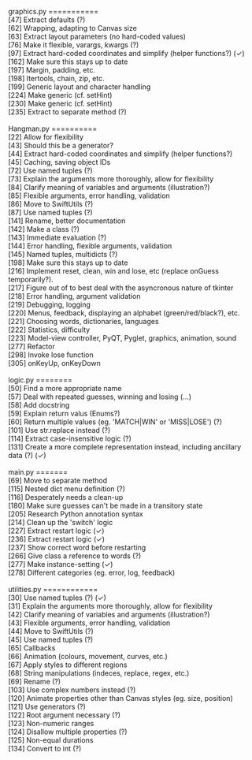 graphics.py
===========<br>[47] Extract defaults (?)<br>[62] Wrapping, adapting to Canvas size<br>[63] Extract layout parameters (no hard-coded values)<br>[76] Make it flexible, varargs, kwargs (?)<br>[97] Extract hard-coded coordinates and simplify (helper functions?) (✓)<br>[162] Make sure this stays up to date<br>[197] Margin, padding, etc.<br>[198] Itertools, chain, zip, etc.<br>[199] Generic layout and character handling<br>[224] Make generic (cf. setHint)<br>[230] Make generic (cf. setHint)<br>[235] Extract to separate method (?)<br><br>Hangman.py
==========<br>[22] Allow for flexibility<br>[43] Should this be a generator?<br>[44] Extract hard-coded coordinates and simplify (helper functions?)<br>[45] Caching, saving object IDs<br>[72] Use named tuples (?)<br>[73] Explain the arguments more thoroughly, allow for flexibility<br>[84] Clarify meaning of variables and arguments (illustration?)<br>[85] Flexible arguments, error handling, validation<br>[86] Move to SwiftUtils (?)<br>[87] Use named tuples (?)<br>[141] Rename, better documentation<br>[142] Make a class (?)<br>[143] Immediate evaluation (?)<br>[144] Error handling, flexible arguments, validation<br>[145] Named tuples, multidicts (?)<br>[198] Make sure this stays up to date<br>[216] Implement reset, clean, win and lose, etc (replace onGuess temporarily?).<br>[217] Figure out of to best deal with the asyncronous nature of tkinter<br>[218] Error handling, argument validation<br>[219] Debugging, logging<br>[220] Menus, feedback, displaying an alphabet (green/red/black?), etc.<br>[221] Choosing words, dictionaries, languages<br>[222] Statistics, difficulty<br>[223] Model-view controller, PyQT, Pyglet, graphics, animation, sound<br>[277] Refactor<br>[298] Invoke lose function<br>[305] onKeyUp, onKeyDown<br><br>logic.py
========<br>[50] Find a more appropriate name<br>[57] Deal with repeated guesses, winning and losing (...)<br>[58] Add docstring<br>[59] Explain return valus (Enums?)<br>[60] Return multiple values (eg. 'MATCH|WIN' or 'MISS|LOSE') (?)<br>[101] Use str.replace instead (?)<br>[114] Extract case-insensitive logic (?)<br>[131] Create a more complete representation instead, including ancillary data (?) (✓)<br><br>main.py
=======<br>[69] Move to separate method<br>[115] Nested dict menu definition (?)<br>[116] Desperately needs a clean-up<br>[180] Make sure guesses can't be made in a transitory state<br>[205] Research Python annotation syntax<br>[214] Clean up the 'switch' logic<br>[227] Extract restart logic (✓)<br>[236] Extract restart logic (✓)<br>[237] Show correct word before restarting<br>[266] Give class a reference to words (?)<br>[277] Make instance-setting (✓)<br>[278] Different categories (eg. error, log, feedback)<br><br>utilities.py
============<br>[30] Use named tuples (?) (✓)<br>[31] Explain the arguments more thoroughly, allow for flexibility<br>[42] Clarify meaning of variables and arguments (illustration?)<br>[43] Flexible arguments, error handling, validation<br>[44] Move to SwiftUtils (?)<br>[45] Use named tuples (?)<br>[65] Callbacks<br>[66] Animation (colours, movement, curves, etc.)<br>[67] Apply styles to different regions<br>[68] String manipulations (indeces, replace, regex, etc.)<br>[69] Rename (?)<br>[103] Use complex numbers instead (?)<br>[120] Animate properties other than Canvas styles (eg. size, position)<br>[121] Use generators (?)<br>[122] Root argument necessary (?)<br>[123] Non-numeric ranges<br>[124] Disallow multiple properties (?)<br>[125] Non-equal durations<br>[134] Convert to int (?)<br><br>